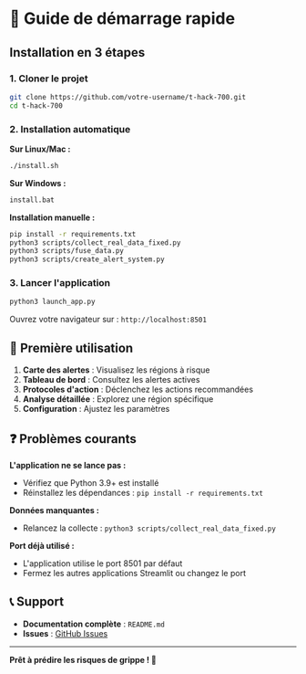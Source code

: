 # 🚀 Guide de démarrage rapide

## Installation en 3 étapes

### 1. Cloner le projet
```bash
git clone https://github.com/votre-username/t-hack-700.git
cd t-hack-700
```

### 2. Installation automatique

**Sur Linux/Mac :**
```bash
./install.sh
```

**Sur Windows :**
```cmd
install.bat
```

**Installation manuelle :**
```bash
pip install -r requirements.txt
python3 scripts/collect_real_data_fixed.py
python3 scripts/fuse_data.py
python3 scripts/create_alert_system.py
```

### 3. Lancer l'application
```bash
python3 launch_app.py
```

Ouvrez votre navigateur sur : `http://localhost:8501`

## 🎯 Première utilisation

1. **Carte des alertes** : Visualisez les régions à risque
2. **Tableau de bord** : Consultez les alertes actives  
3. **Protocoles d'action** : Déclenchez les actions recommandées
4. **Analyse détaillée** : Explorez une région spécifique
5. **Configuration** : Ajustez les paramètres

## ❓ Problèmes courants

**L'application ne se lance pas :**
- Vérifiez que Python 3.9+ est installé
- Réinstallez les dépendances : `pip install -r requirements.txt`

**Données manquantes :**
- Relancez la collecte : `python3 scripts/collect_real_data_fixed.py`

**Port déjà utilisé :**
- L'application utilise le port 8501 par défaut
- Fermez les autres applications Streamlit ou changez le port

## 📞 Support

- **Documentation complète** : `README.md`
- **Issues** : [GitHub Issues](https://github.com/votre-username/t-hack-700/issues)

---

**Prêt à prédire les risques de grippe ! 🚨**
